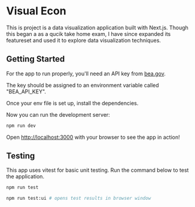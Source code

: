 # Visual Econ

This is project is a data visualization application built with Next.js. Though this began a as a qucik take home exam, I have since expanded its featureset and used it to explore data visualization techniques.

## Getting Started

For the app to run properly, you'll need an API key from [bea.gov](https://apps.bea.gov/API/signup/).

The key should be assigned to an environment variable called "BEA_API_KEY".

Once your env file is set up, install the dependencies.

Now you can run the development server:

```bash
npm run dev

```

Open [http://localhost:3000](http://localhost:3000) with your browser to see the app in action!

## Testing

This app uses vitest for basic unit testing. Run the command below to test the application.

```bash
npm run test

npm run test:ui # opens test results in browser window

```

